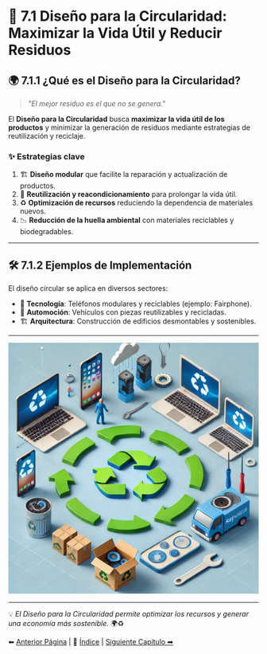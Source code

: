 # 🔄 **7.1 Diseño para la Circularidad: Maximizar la Vida Útil y Reducir Residuos**

## 🌍 **7.1.1 ¿Qué es el Diseño para la Circularidad?**

> *"El mejor residuo es el que no se genera."*

El **Diseño para la Circularidad** busca **maximizar la vida útil de los productos** y minimizar la generación de residuos mediante estrategias de reutilización y reciclaje.

### ✨ **Estrategias clave**  
1. 🏗 **Diseño modular** que facilite la reparación y actualización de productos.
2. 🔄 **Reutilización y reacondicionamiento** para prolongar la vida útil.
3. ♻ **Optimización de recursos** reduciendo la dependencia de materiales nuevos.
4. 📉 **Reducción de la huella ambiental** con materiales reciclables y biodegradables.

---

## 🛠 **7.1.2 Ejemplos de Implementación**
El diseño circular se aplica en diversos sectores:

- 📱 **Tecnología**: Teléfonos modulares y reciclables (ejemplo: Fairphone).
- 🚗 **Automoción**: Vehículos con piezas reutilizables y recicladas.
- 🏗 **Arquitectura**: Construcción de edificios desmontables y sostenibles.

---

![Diseño Circular en Acción](..//img_pisa3_D_Gilabert1/7_capitulo_/Imagen2_capitulo7.jpg)

---

💡 *El Diseño para la Circularidad permite optimizar los recursos y generar una economía más sostenible.* 🌍♻

⬅ [Anterior Página](//7_capitulo7_ra3_pisa3_D_Gilabert1/7_Ecodiseño_principios_y_aplicación.md) | 📖 [Índice](indice_pisa3_D_Gilabert1.md) | [Siguiente Capítulo ➡](//7_capitulo7_ra3_pisa3_D_Gilabert1/7.2_Ejemplos_de_ecodiseño_aplicados_a_sectores_específicos.md)